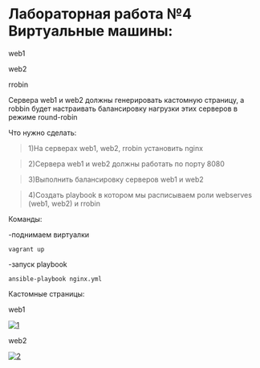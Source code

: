 # Лабораторная работа №4 Виртуальные машины:

web1

web2

rrobin

Сервера web1 и web2 должны генерировать кастомную страницу, а robbin будет настраивать балансировку нагрузки этих серверов в режиме round-robin

Что нужно сделать: 

> 1)На серверах web1, web2, rrobin установить nginx

> 2)Сервера web1 и web2 должны работать по порту 8080

> 3)Выполнить балансировку серверов web1 и web2

> 4)Создать playbook в котором мы расписываем роли webserves (web1, web2) и rrobin

Команды:

-поднимаем виртуалки 

`vagrant up`

-запуск playbook 

`ansible-playbook nginx.yml`

Кастомные страницы:

web1

<a href="https://ibb.co/YhqDY8j"><img src="https://i.ibb.co/zZ08jbf/1.png" alt="1" border="0"></a>

web2

<a href="https://ibb.co/rx5Q3f0"><img src="https://i.ibb.co/c62ywX3/2.png" alt="2" border="0"></a>


